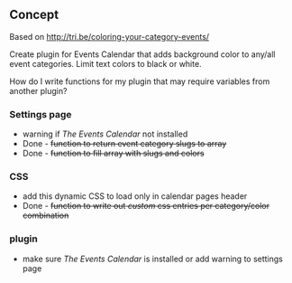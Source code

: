 ## Concept

Based on http://tri.be/coloring-your-category-events/

Create plugin for Events Calendar that adds background color to any/all event categories. Limit text colors to black or white.

How do I write functions for my plugin that may require variables from another plugin?

### Settings page

* warning if _The Events Calendar_ not installed
* Done - <strike>function to return event category slugs to array</strike>
* Done - <strike>function to fill array with slugs and colors</strike>

### CSS

* add this dynamic CSS to load only in calendar pages header
* Done - <strike>function to write out _custom_ css entries per category/color combination</strike>

### plugin

* make sure _The Events Calendar_ is installed or add warning to settings page
